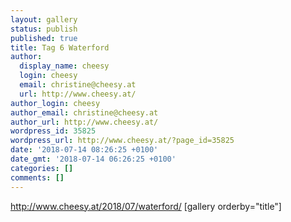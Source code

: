 ```yaml
---
layout: gallery
status: publish
published: true
title: Tag 6 Waterford
author:
  display_name: cheesy
  login: cheesy
  email: christine@cheesy.at
  url: http://www.cheesy.at/
author_login: cheesy
author_email: christine@cheesy.at
author_url: http://www.cheesy.at/
wordpress_id: 35825
wordpress_url: http://www.cheesy.at/?page_id=35825
date: '2018-07-14 08:26:25 +0100'
date_gmt: '2018-07-14 06:26:25 +0100'
categories: []
comments: []
---
```

http://www.cheesy.at/2018/07/waterford/
[gallery orderby="title"]
